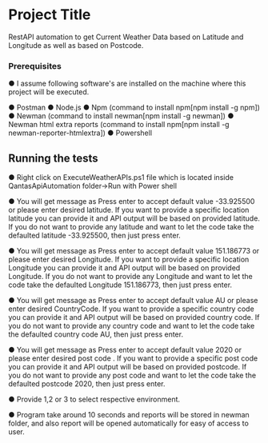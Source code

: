 # Project Title

RestAPI automation to get Current Weather Data based on Latitude and Longitude as well as based on Postcode.

### Prerequisites

●   I assume following software's are installed on the machine where this project will be executed.

●	Postman
●	Node.js
●	Npm (command to install npm[npm install -g npm])
●	Newman (command to install newman[npm install -g newman])
●	Newman html extra reports (command to install npm[npm install -g newman-reporter-htmlextra])
●	Powershell

## Running the tests

●	Right click on ExecuteWeatherAPIs.ps1 file which is located inside QantasApiAutomation folder->Run with Power shell


●	You will get message as Press enter to accept default value -33.925500 or please enter desired latitude. If you want to provide a specific location latitude you can provide it and API output will be based on provided latitude. If you do not want to provide any latitude and want to let the code take the defaulted latitude -33.925500, then just  press enter.

●	You will get message as Press enter to accept default value 151.186773 or please enter desired Longitude. If you want to provide a specific location Longitude you can provide it and API output will be based on provided Longitude. If you do not want to provide any Longitude and want to let the code take the defaulted Longitude 151.186773, then just  press enter.


●	You will get message as Press enter to accept default value AU or please enter desired CountryCode. If you want to provide a specific country code you can provide it and API output will be based on provided country code. If you do not want to provide any country code and want to let the code take the defaulted country code AU, then just  press enter.


●	You will get message as Press enter to accept default value 2020 or please enter desired post code . If you want to provide a specific post code you can provide it and API output will be based on provided postcode. If you do not want to provide any post code and want to let the code take the defaulted postcode 2020, then just  press enter.


●	Provide 1,2 or 3 to select respective environment.

●	Program take around 10 seconds and reports will be stored in newman folder, and also report will be opened automatically for easy of access to user.


